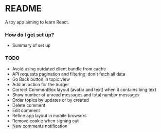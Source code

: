 # README #

A toy app aiming to learn React.

### How do I get set up? ###

* Summary of set up


### TODO ###

* Avoid using outdated client bundle from cache  
* API requests pagination and filtering: don't fetch all data  
* Go Back button in topic view  
* Add an action for the burger  
* Correct CommentBox layout (avatar and text) when it contains long text  
* Show number of unread messages and total number messages  
* Order topics by updates or by created  
* Delete comment  
* Edit comment  
* Refine app layout in mobile browsers  
* Remove cookie when signing out  
* New comments notification  
